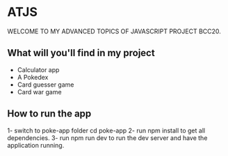 # ATJS
WELCOME TO MY ADVANCED TOPICS OF JAVASCRIPT PROJECT BCC20.

## What will you'll find in my project
- Calculator app
- A Pokedex
- Card guesser game
- Card war game

## How to run the app
1- switch to poke-app folder cd poke-app
2- run npm install to get all dependencies.
3- run npm run dev to run the dev server and have the application running.


